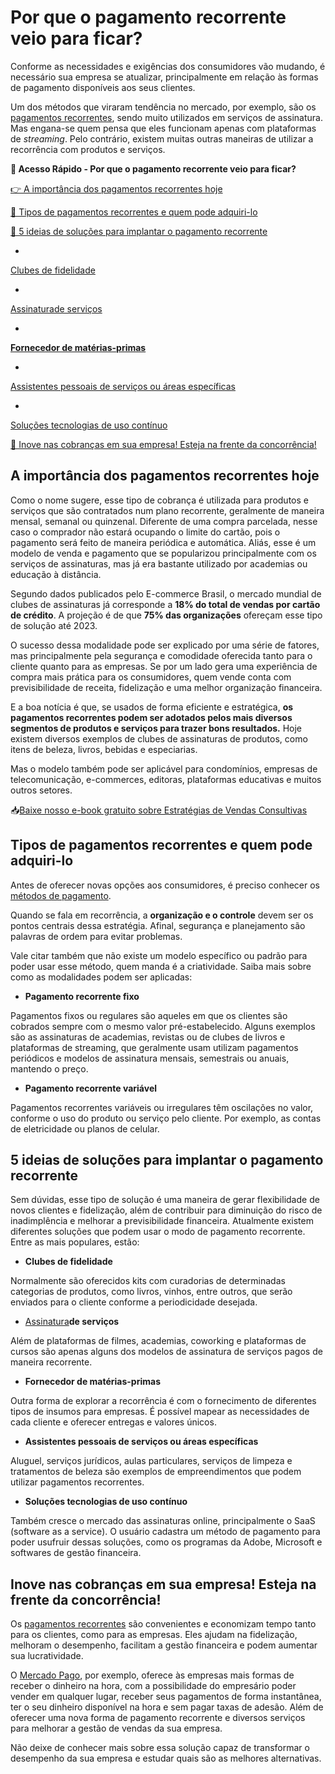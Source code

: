 # Por que o pagamento recorrente veio para ficar?

Conforme as necessidades e exigências dos consumidores vão mudando, é necessário sua empresa se atualizar, principalmente em relação às formas de pagamento disponíveis aos seus clientes.

Um dos métodos que viraram tendência no mercado, por exemplo, são os [pagamentos recorrentes](https://meubolso.mercadopago.com.br/o-que-e-o-pagamento-recorrente-e-como-funciona), sendo muito utilizados em serviços de assinatura. Mas engana-se quem pensa que eles funcionam apenas com plataformas de *streaming*. Pelo contrário, existem muitas outras maneiras de utilizar a recorrência com produtos e serviços.

**💙 Acesso Rápido - Por que o pagamento recorrente veio para ficar?**

[👉 A importância dos pagamentos recorrentes hoje](#A)

[🤔 Tipos de pagamentos recorrentes e quem pode adquiri-lo](#B)

[🎯 5 ideias de soluções para implantar o pagamento recorrente](#C)

- 
[Clubes de fidelidade](#D)

- 
[Assinaturade serviços](#E)

- 
**[Fornecedor de matérias-primas](#F)**

- 
[Assistentes pessoais de serviços ou áreas específicas](#G)

- 
[Soluções tecnologias de uso contínuo](#H)

[💙 Inove nas cobranças em sua empresa! Esteja na frente da concorrência!](#I)

[](#)
## **A importância dos pagamentos recorrentes hoje**

Como o nome sugere, esse tipo de cobrança é utilizada para produtos e serviços que são contratados num plano recorrente, geralmente de maneira mensal, semanal ou quinzenal. Diferente de uma compra parcelada, nesse caso o comprador não estará ocupando o limite do cartão, pois o pagamento será feito de maneira periódica e automática. Aliás, esse é um modelo de venda e pagamento que se popularizou principalmente com os serviços de assinaturas, mas já era bastante utilizado por academias ou educação à distância.

Segundo dados publicados pelo E-commerce Brasil, o mercado mundial de clubes de assinaturas já corresponde a **18% do total de vendas por cartão de crédito**. A projeção é de que **75% das organizações** ofereçam esse tipo de solução até 2023.

O sucesso dessa modalidade pode ser explicado por uma série de fatores, mas principalmente pela segurança e comodidade oferecida tanto para o cliente quanto para as empresas. Se por um lado gera uma experiência de compra mais prática para os consumidores, quem vende conta com previsibilidade de receita, fidelização e uma melhor organização financeira.

E a boa notícia é que, se usados de forma eficiente e estratégica, **os pagamentos recorrentes podem ser adotados pelos mais diversos segmentos de produtos e serviços para trazer bons resultados.** Hoje existem diversos exemplos de clubes de assinaturas de produtos, como itens de beleza, livros, bebidas e especiarias.

Mas o modelo também pode ser aplicável para condomínios, empresas de telecomunicação, e-commerces, editoras, plataformas educativas e muitos outros setores.

📥[Baixe nosso e-book gratuito sobre Estratégias de Vendas Consultivas](https://meubolso.mercadopago.com.br/guia-estrategias-de-vendas-consultivas)

[](#)
## **Tipos de pagamentos recorrentes e quem pode adquiri-lo**

Antes de oferecer novas opções aos consumidores, é preciso conhecer os [métodos de pagamento](https://meubolso.mercadopago.com.br/metodos-de-pagamento-em-cobran%C3%A7as-recorrentes).

Quando se fala em recorrência, a **organização e o controle** devem ser os pontos centrais dessa estratégia. Afinal, segurança e planejamento são palavras de ordem para evitar problemas.

Vale citar também que não existe um modelo específico ou padrão para poder usar esse método, quem manda é a criatividade. Saiba mais sobre como as modalidades podem ser aplicadas:

- **Pagamento recorrente fixo**

Pagamentos fixos ou regulares são aqueles em que os clientes são cobrados sempre com o mesmo valor pré-estabelecido. Alguns exemplos são as assinaturas de academias, revistas ou de clubes de livros e plataformas de streaming, que geralmente usam utilizam pagamentos periódicos e modelos de assinatura mensais, semestrais ou anuais, mantendo o preço.

- **Pagamento recorrente variável** 

Pagamentos recorrentes variáveis ​​ou irregulares têm oscilações no valor, conforme o uso do produto ou serviço pelo cliente. Por exemplo, as contas de eletricidade ou planos de celular.

[](#)
## **5 ideias de soluções para implantar o pagamento recorrente**

Sem dúvidas, esse tipo de solução é uma maneira de gerar flexibilidade de novos clientes e fidelização, além de contribuir para diminuição do risco de inadimplência e melhorar a previsibilidade financeira. Atualmente existem diferentes soluções que podem usar o modo de pagamento recorrente. Entre as mais populares, estão:

[](#)

- **Clubes de fidelidade**

Normalmente são oferecidos kits com curadorias de determinadas categorias de produtos, como livros, vinhos, entre outros, que serão enviados para o cliente conforme a periodicidade desejada.

[](#)

- [Assinatura](https://meubolso.mercadopago.com.br/assinaturas-digitais-3-maneiras-de-fazer-cobrancas)**de serviços**

Além de plataformas de filmes, academias, coworking e plataformas de cursos são apenas alguns dos modelos de assinatura de serviços pagos de maneira recorrente.

[](#)

- **Fornecedor de matérias-primas** 

Outra forma de explorar a recorrência é com o fornecimento de diferentes tipos de insumos para empresas. É possível mapear as necessidades de cada cliente e oferecer entregas e valores únicos.

[](#)

- **Assistentes pessoais de serviços ou áreas específicas** 

Aluguel, serviços jurídicos, aulas particulares, serviços de limpeza e tratamentos de beleza são exemplos de empreendimentos que podem utilizar pagamentos recorrentes.

[](#)

- **Soluções tecnologias de uso contínuo**

Também cresce o mercado das assinaturas online, principalmente o SaaS (software as a service). O usuário cadastra um método de pagamento para poder usufruir dessas soluções, como os programas da Adobe, Microsoft e softwares de gestão financeira.

[](#)
## **Inove nas cobranças em sua empresa! Esteja na frente da concorrência!**

Os [pagamentos recorrentes](https://meubolso.mercadopago.com.br/tudo-que-voce-precisa-saber-antes-de-oferecer-pagamento-recorrente) são convenientes e economizam tempo tanto para os clientes, como para as empresas. Eles ajudam na fidelização, melhoram o desempenho, facilitam a gestão financeira e podem aumentar sua lucratividade.

O [Mercado Pago](https://conteudo.mercadopago.com.br/10-solucoes-do-mercado-pago-para-seu-e-commerce), por exemplo, oferece às empresas mais formas de receber o dinheiro na hora, com a possibilidade do empresário poder vender em qualquer lugar, receber seus pagamentos de forma instantânea, ter o seu dinheiro disponível na hora e sem pagar taxas de adesão. Além de oferecer uma nova forma de pagamento recorrente e diversos serviços para melhorar a gestão de vendas da sua empresa.

Não deixe de conhecer mais sobre essa solução capaz de transformar o desempenho da sua empresa e estudar quais são as melhores alternativas.